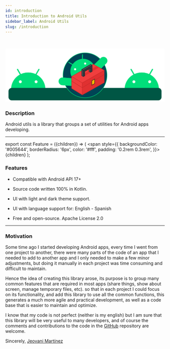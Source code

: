```yaml
---
id: introduction
title: Introduction to Android Utils
sidebar_label: Android Utils
slug: /introduction
---
```


<br/>

<div style={{textAlign: 'center'}}>

<div style={{'max-width': '450px', margin: '0 auto', position: 'relative'}}>

![img](./img/introduction/introduction.svg)

</div>

</div>


### Description

Android utils is a library that groups a set of utilities for Android apps developing.

---

export const Feature = ({children}) => ( <span style={{
    backgroundColor: '#005644',
    borderRadius: '6px',
    color: '#fff',
    padding: '0.2rem 0.3rem',
}}>{children}</span> );

### Features

- Compatible with Android <Feature>API 17+</Feature>

- Source code written 100% in <Feature>Kotlin.</Feature>

- UI with <Feature>light and dark theme</Feature> support.

- UI with language support for: <Feature>English - Spanish</Feature>

- Free and open-source. <Feature>Apache License 2.0</Feature>

---

### Motivation

Some time ago I started developing Android apps, every time I went from one project to another, there were many parts of
the code of an app that I needed to add to another app and I only needed to make a few minor adjustments, but doing it
manually in each project was time consuming and difficult to maintain.

Hence the idea of ​​creating this library arose, its purpose is to group many common features that are required in most 
apps (share things, show about screen, manage temporary files, etc). so that in each project I could focus on its functionality,
and add this library to use all the common functions, this generates a much more agile and practical development, as well as a code 
base that is easier to maintain and optimize.

I know that my code is not perfect (neither is my english) but I am sure that this library will be very useful to many developers, 
and of course the comments and contributions to the code in the [GitHub](https://github.com/JeovaniMartinez/Android-Utils) repository are welcome.

Sincerely, [Jeovani Martínez](https://github.com/jeovanimartinez)
